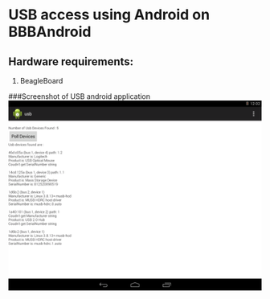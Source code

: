 USB access using Android on BBBAndroid
==============================

Hardware requirements:
-----------------------------

1. BeagleBoard

###Screenshot of USB android application
![USB app](usb.png?raw=true)